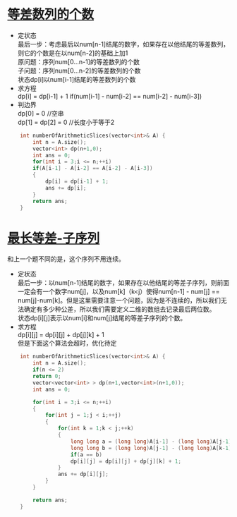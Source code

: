 # [等差数列的个数](https://leetcode-cn.com/problems/arithmetic-slices/)
* 定状态  
最后一步：考虑最后以num[n-1]结尾的数字，如果存在以他结尾的等差数列，则它的个数是在以num[n-2]的基础上加1     
原问题：序列num[0...n-1]的等差数列的个数   
子问题：序列num[0...n-2]的等差数列的个数   
状态dp[i]以num[i-1]结尾的等差数列的个数  
* 求方程  
dp[i] = dp[i-1] + 1 if(num[i-1] - num[i-2] == num[i-2] - num[i-3])  
* 判边界  
dp[0] = 0 //空串  
dp[1] = dp[2] = 0 //长度小于等于2   
```cpp
    int numberOfArithmeticSlices(vector<int>& A) {
        int n = A.size();
        vector<int> dp(n+1,0);
        int ans = 0;
        for(int i = 3;i <= n;++i)
        if(A[i-1] - A[i-2] == A[i-2] - A[i-3])
        {
            dp[i] = dp[i-1] + 1;
            ans += dp[i];
        }
        return ans;
    }
```
# [最长等差-子序列](https://leetcode-cn.com/problems/arithmetic-slices-ii-subsequence/)
和上一个题不同的是，这个序列不用连续。   
* 定状态  
最后一步：以num[n-1]结尾的数字，如果存在以他结尾的等差子序列，则前面一定会有一个数字num[j]，以及num[k]（k<j）使得num[n-1] - num[j] == num[j]-num[k]。但是这里需要注意一个问题，因为是不连续的，所以我们无法确定有多少种公差，所以我们需要定义二维的数组去记录最后两位数。  
状态dp[i][j]表示以num[i]和num[j]结尾的等差子序列的个数。
* 求方程   
dp[i][j] = dp[i][j] + dp[j][k] + 1   
但是下面这个算法会超时，优化待定
```cpp
    int numberOfArithmeticSlices(vector<int>& A) {
        int n = A.size();
        if(n <= 2)
        return 0;
        vector<vector<int> > dp(n+1,vector<int>(n+1,0));
        int ans = 0;

        for(int i = 3;i <= n;++i)
        {
            for(int j = 1;j < i;++j)
            {
                for(int k = 1;k < j;++k)
                {
                    long long a = (long long)A[i-1] - (long long)A[j-1];
                    long long b = (long long)A[j-1] - (long long)A[k-1];
                    if(a == b)
                    dp[i][j] = dp[i][j] + dp[j][k] + 1;
                }
                ans += dp[i][j];   
            }
        }

        return ans;
    }
```
